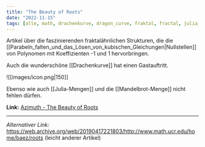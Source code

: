 ```yaml
---
title: "The Beauty of Roots"
date: "2022-11-15"
tags: [alle, math, drachenkurve, dragon_curve, fraktal, fractal, julia_set, komplexe_zahlen, mandelbrot, nullstelle, root]
---
```


Artikel über die faszinierenden fraktalähnlichen Strukturen, die die [[Parabeln_falten_und_das_Lösen_von_kubischen_Gleichungen|Nullstellen]] von Polynomen mit Koeffizienten -1 und 1 hervorbringen. 

Auch die wunderschöne [[Drachenkurve]] hat einen Gastauftritt.

![[images/icon.png|150]]

Ebenso wie auch [[Julia-Mengen]] und die [[Mandelbrot-Menge]] nicht fehlen dürfen.

**Link:** [Azimuth - The Beauty of Roots](https://johncarlosbaez.wordpress.com/2011/12/11/the-beauty-of-roots/)

---

*Alternativer Link:* https://web.archive.org/web/20190417221803/http://www.math.ucr.edu/home/baez/roots (leicht anderer Artikel)
